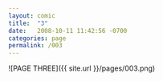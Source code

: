 ```yaml
---
layout: comic
title:  "3"
date:   2008-10-11 11:42:56 -0700
categories: page
permalink: /003
---
```

![PAGE THREE]({{ site.url }}/pages/003.png)
